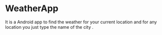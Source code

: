 # WeatherApp
It is a Android app to find the weather for your current location and for any location you just type the name of the city .

